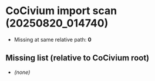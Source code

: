 # CoCivium import scan (20250820_014740)

- Missing at same relative path: **0**

## Missing list (relative to CoCivium root)
- *(none)*





